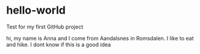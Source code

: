 # hello-world
Test for my first GitHub project

hi, my name is Anna and I come from Aandalsnes in Romsdalen. I like to eat and hike. 
I dont know if this is a good idea
